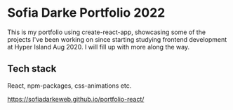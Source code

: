 # Sofia Darke Portfolio 2022

This is my portfolio using create-react-app, showcasing some of the projects I've been working on since starting studying frontend development at Hyper Island Aug 2020. I will fill up with more along the way.

## Tech stack

React, npm-packages, css-animations etc.

https://sofiadarkeweb.github.io/portfolio-react/
